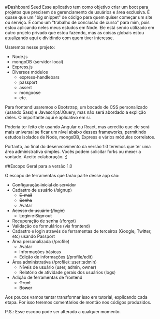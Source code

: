 #Dashboard Seed
Esse aplicativo tem como objetivo criar um boot para projetos que precisem de gerenciamento de usuários e área exclusiva. É quase que um "big snippet" de código para quem quiser começar um site ou serviço. É como um "trabalho de conclusão de curso" para mim, pois estou aplicando neles meus estudos em Node. Ele está sendo utilizado em outro projeto privado que estou fazendo, mas as coisas globais estou atualizando aqui e dividindo com quem tiver interesse.

Usaremos nesse projeto:
* Node.js
* mongoDB (servidor local)
* Express.js
* Diversos módulos
  * express-handlebars
  * passport
  * assert
  * mongoose
  * etc.

Para frontend usaremos o Bootstrap, um bocado de CSS personalizado (usando Sass) e Javascript/JQuery, mas não será abordado a explição deles. O importante aqui é aplicativo em si.

Poderia ter feito ele usando Angular ou React, mas acredito que ele será mais universal se ficar um nível abaixo desses frameworks, permitindo estudos isolados de Node, mongoDB, Express e vários módulos correlatos.

Portanto, ao final do desenvolvimento da versão 1.0 teremos que ter uma área administrativa simples. Vocês podem solicitar forks ou mexer a vontade. Aceito colaboração. ;)

##Escopo Geral para a versão 1.0

O escopo de ferramentas que farão parte desse app são:
* ~~Configuração inicial de servidor~~
* Cadastro de usuário (/signup)
  * ~~E-mail~~
  * ~~Senha~~
  * Avatar
* ~~Acesso do usuário (/login)~~
  * ~~Login e Sign out~~
* Recuperação de senha (/forgot)
* Validação de formulários (via frontend)
* Cadastro e login através de ferramentas de terceiros (Google, Twitter, etc) usando Passport
* Área personalizada (/profile)
  * Avatar
  * Informações básicas
  * Edição de informações (/profile/edit)
* Área administrativa (/profile/::user::admin)
  * Níveis de usuário (user, admin, owner)
  * Relatório de atividade gerais dos usuários (logs)
* Adição de ferramentas de frontend
  * ~~Grunt~~
  * ~~Bower~~

Aos poucos vamos tentar transformar isso em tutorial, explicando cada etapa. Por isso teremos comentários de montão nos códigos produzidos.

P.S.: Esse escopo pode ser alterado a qualquer momento.
